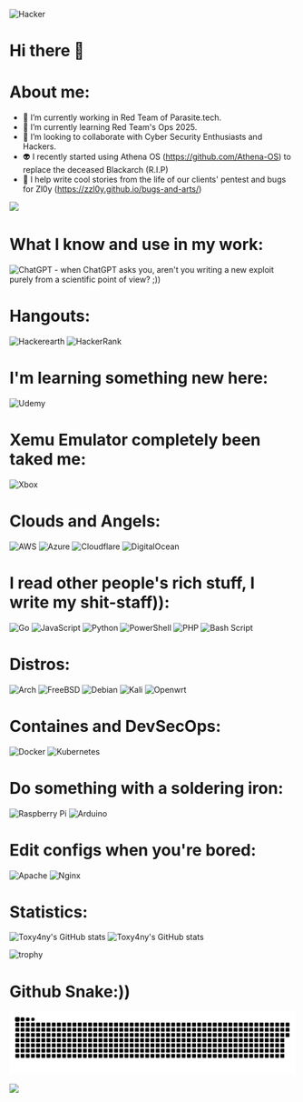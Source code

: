 ![Hacker](https://camo.githubusercontent.com/091cdcc3e35742e669112e5a783678e093d2665ea1a83090aad8180790e062b5/68747470733a2f2f692e67697068792e636f6d2f6d656469612f76312e59326c6b505463354d4749334e6a4578615739334d484232616a4a764f445a6b4e3263326144427a62576f314d6e4979636d74354d323573596a64354d326c356254686e59535a6c634431324d563970626e526c636d35686246396e61575a66596e6c666157516d593351395a772f7854636e5357595a7661667968454143424f2f67697068792e676966)

# Hi there 👋
# About me:

 - 🔭 I’m currently working in Red Team of Parasite.tech. 
 - 🌱 I’m currently learning Red Team's Ops 2025.
 - 👯 I’m looking to collaborate with Cyber Security Enthusiasts and Hackers.
 - 👽 I recently started using Athena OS (https://github.com/Athena-OS) to replace the deceased Blackarch (R.I.P)
 - 📃 I help write cool stories from the life of our clients' pentest and bugs for Zl0y (https://zzl0y.github.io/bugs-and-arts/)

![](https://raw.githubusercontent.com/TheDudeThatCode/TheDudeThatCode/master/Assets/Developer.gif)
# What I know and use in my work:

![ChatGPT](https://img.shields.io/badge/chatGPT-74aa9c?style=for-the-badge&logo=openai&logoColor=white) - when ChatGPT asks you, aren't you writing a new exploit purely from a scientific point of view? ;))

# Hangouts:
![Hackerearth](https://img.shields.io/badge/HackerEarth-%232C3454.svg?&style=for-the-badge&logo=HackerEarth&logoColor=Blue)
![HackerRank](https://img.shields.io/badge/-Hackerrank-2EC866?style=for-the-badge&logo=HackerRank&logoColor=white)

# I'm learning something new here:
![Udemy](https://img.shields.io/badge/Udemy-A435F0?style=for-the-badge&logo=Udemy&logoColor=white)

# Xemu Emulator completely been taked me:
![Xbox](https://img.shields.io/badge/xbox-%23107C10.svg?style=for-the-badge&logo=xbox&logoColor=white)

# Clouds and Angels:
![AWS](https://img.shields.io/badge/AWS-%23FF9900.svg?style=for-the-badge&logo=amazon-aws&logoColor=white)
![Azure](https://img.shields.io/badge/azure-%230072C6.svg?style=for-the-badge&logo=microsoftazure&logoColor=white)
![Cloudflare](https://img.shields.io/badge/Cloudflare-F38020?style=for-the-badge&logo=Cloudflare&logoColor=white)
![DigitalOcean](https://img.shields.io/badge/DigitalOcean-%230167ff.svg?style=for-the-badge&logo=digitalOcean&logoColor=white)

# I read other people's rich stuff, I write my shit-staff)):
![Go](https://img.shields.io/badge/go-%2300ADD8.svg?style=for-the-badge&logo=go&logoColor=white)
![JavaScript](https://img.shields.io/badge/javascript-%23323330.svg?style=for-the-badge&logo=javascript&logoColor=%23F7DF1E)
![Python](https://img.shields.io/badge/Python-14354C?style=for-the-badge&logo=python&logoColor=white)
![PowerShell](https://img.shields.io/badge/PowerShell-%235391FE.svg?style=for-the-badge&logo=powershell&logoColor=white)
![PHP](https://img.shields.io/badge/php-%23777BB4.svg?style=for-the-badge&logo=php&logoColor=white)
![Bash Script](https://img.shields.io/badge/bash_script-%23121011.svg?style=for-the-badge&logo=gnu-bash&logoColor=white)

# Distros:
![Arch](https://img.shields.io/badge/Arch%20Linux-1793D1?logo=arch-linux&logoColor=fff&style=for-the-badge)
![FreeBSD](https://img.shields.io/badge/-FreeBSD-%23870000?style=for-the-badge&logo=freebsd&logoColor=white)
![Debian](https://img.shields.io/badge/Debian-D70A53?style=for-the-badge&logo=debian&logoColor=white)
![Kali](https://img.shields.io/badge/Kali-268BEE?style=for-the-badge&logo=kalilinux&logoColor=white)
![Openwrt](https://img.shields.io/badge/OpenWRT-00B5E2?style=for-the-badge&logo=OpenWrt&logoColor=white)

# Containes and DevSecOps:
![Docker](https://img.shields.io/badge/docker-%230db7ed.svg?style=for-the-badge&logo=docker&logoColor=white)
![Kubernetes](https://img.shields.io/badge/kubernetes-%23326ce5.svg?style=for-the-badge&logo=kubernetes&logoColor=white)

# Do something with a soldering iron:
![Raspberry Pi](https://img.shields.io/badge/-Raspberry_Pi-C51A4A?style=for-the-badge&logo=Raspberry-Pi)
![Arduino](https://img.shields.io/badge/Arduino-00979D?style=for-the-badge&logo=Arduino&logoColor=white)

# Edit configs when you're bored:
![Apache](https://img.shields.io/badge/apache-%23D42029.svg?style=for-the-badge&logo=apache&logoColor=white)
![Nginx](https://img.shields.io/badge/nginx-%23009639.svg?style=for-the-badge&logo=nginx&logoColor=white)

# Statistics:
![Toxy4ny's GitHub stats](https://github-readme-stats.vercel.app/api?username=toxy4ny&show_icons=true&theme=shadow_red)
![Toxy4ny's GitHub stats](https://github-readme-stats.vercel.app/api/top-langs/?username=toxy4ny&theme=shadow_red)

![trophy](https://github-profile-trophy.vercel.app/?username=toxy4ny&theme=matrix)

# Github Snake:))
![Gitgub Snake](https://github.com/maxamin/maxamin/blob/main/assets/github-snake.svg)

![](https://camo.githubusercontent.com/85add4a9633786947f86fe4e86eb5aca6b190ff47345434755a0d98f488fefa7/68747470733a2f2f646576656c6f706572732e67697068792e636f6d2f6272616e63682f6d61737465722f7374617469632f6170692d35313264333663303936363236383237313731303861333862626235633537642e676966)
